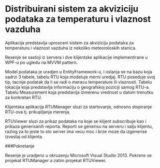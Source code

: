 # Distribuirani sistem za akviziciju podataka za temperaturu i vlaznost vazduha

Aplikacija predstavlja uprosceni sistem za akviziciju podataka za temperaturu i vlaznost vazduha iz nekoliko meteoroloskih stanica.

Resenje se sastoji iz servera i dve klijentske aplikacije implementirane u WPF-u po ugledu na MVVM pattern.

Model podataka je uradjen u EntityFramework-u, i oslanja se na bazu koja sadrzi 3 tabele, tabelu RTU koja modeluje merni uredjaj. RTU poseduje svoj tip, tacnije podatak da li se radi o meracu temperature ili vlaznosti.
Tabelu lokacija koja predstavlja informaciju o geografskoj poziciji samog RTU-a. Tabelu Measurement koja predstavlja izmerenu vrednost u datom trenutku za konkretan RTU.

Klijentska aplikacija RTUManager sluzi za startovanje, odnosno stopiranje RTU-ova tj. prikupljanja merenja.

RTUViewer sluzi za prikaz podataka na koje se klijent subscribuje kao i prikaza generisanih reporta.
Reporti se generisu na serveru i salju klijentu, razlog za to jeste to sto server ima vecu moc i brze moze da izgenerise izvestaj od klijenta.

###Pokretanje

Resenje je uradjeno u okruzenju  Microsoft Visual Studio 2013. 
Pokrene se projekat RTUManager a zatim projekat RTUViewer.
